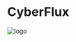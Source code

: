 # CyberFlux

  ![logo](https://file+.vscode-resource.vscode-cdn.net/d%3A/TengMing/Cyber-Properties/CyberFlux/Image/logo_128x128.png)
